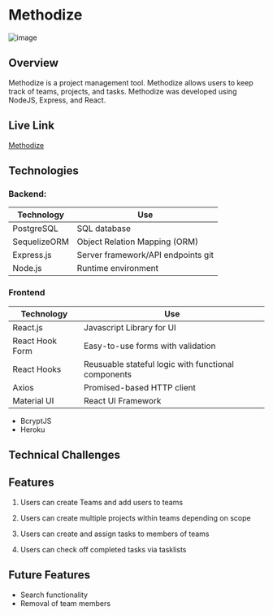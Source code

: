 # Methodize

<!-- ![Home Page](src/assets/Product-screenshot.png) -->
![image](https://user-images.githubusercontent.com/67205874/192093252-03911ee6-d905-4f9a-a71e-19c27e2edc50.png)

## Overview

Methodize is a project management tool. Methodize allows users to keep track of teams, projects, and tasks. Methodize was developed using NodeJS, Express, and React.

## Live Link

[Methodize](https://methodize-app.herokuapp.com)

## Technologies

### Backend:

| Technology   | Use                                |
| ------------ | ---------------------------------- |
| PostgreSQL   | SQL database                       |
| SequelizeORM | Object Relation Mapping (ORM)      |
| Express.js   | Server framework/API endpoints git |
| Node.js      | Runtime environment                |

### Frontend

| Technology      | Use                                                 |
| --------------- | --------------------------------------------------- |
| React.js        | Javascript Library for UI                           |
| React Hook Form | Easy-to-use forms with validation                   |
| React Hooks     | Reusuable stateful logic with functional components |
| Axios           | Promised-based HTTP client                          |
| Material UI     | React UI Framework                                  |

- BcryptJS
- Heroku

## Technical Challenges

## Features

1. Users can create Teams and add users to teams

2. Users can create multiple projects within teams depending on scope

3. Users can create and assign tasks to members of teams

4. Users can check off completed tasks via tasklists

## Future Features

- Search functionality
- Removal of team members
